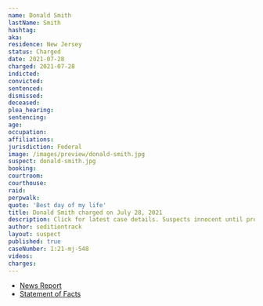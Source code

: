 ```yaml
---
name: Donald Smith
lastName: Smith
hashtag:
aka:
residence: New Jersey
status: Charged
date: 2021-07-28
charged: 2021-07-28
indicted:
convicted:
sentenced:
dismissed:
deceased:
plea_hearing:
sentencing:
age:
occupation:
affiliations:
jurisdiction: Federal
image: /images/preview/donald-smith.jpg
suspect: donald-smith.jpg
booking:
courtroom:
courthouse:
raid:
perpwalk:
quote: 'Best day of my life'
title: Donald Smith charged on July 28, 2021
description: Click for latest case details. Suspects innocent until proven guilty.
author: seditiontrack
layout: suspect
published: true
caseNumber: 1:21-mj-548
videos:
charges:
---
```

- [News Report](https://phillynews.fyi/30742/maga-rioter-bragged-that-breaking-into-pelosis-office-was-best-day-of-his-life-to-coworkers-feds/)
- [Statement of Facts](https://www.justice.gov/usao-dc/case-multi-defendant/file/1419026/download)
